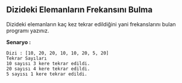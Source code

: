 ## Dizideki Elemanların Frekansını Bulma 

Dizideki elemanların kaç kez tekrar edildiğini yani frekanslarını bulan programı yazınız. 

**Senaryo :** 

```output
Dizi : [10, 20, 20, 10, 10, 20, 5, 20]
Tekrar Sayıları
10 sayısı 3 kere tekrar edildi.
20 sayısı 4 kere tekrar edildi.
5 sayısı 1 kere tekrar edildi.
```
